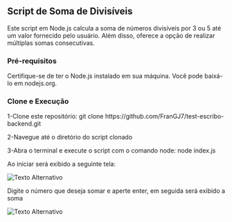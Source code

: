 <h2>Script de Soma de Divisíveis</h2>

<p>Este script em Node.js calcula a soma de números divisíveis por 3 ou 5 até um valor fornecido pelo usuário. Além disso, oferece a opção de realizar múltiplas somas consecutivas.</p>

<h3>Pré-requisitos</h3>

<p>Certifique-se de ter o Node.js instalado em sua máquina. Você pode baixá-lo em nodejs.org.</p>

<h3>Clone e Execução</h3>

<p>1-Clone este repositório: git clone https://github.com/FranGJ7/test-escribo-backend.git</p>

<p>2-Navegue até o diretório do script clonado</p> 

<p>3-Abra o terminal e execute o script com o comando node: node index.js</p>

<p>Ao iniciar será exibido a seguinte tela:</p>

<img src="https://github.com/FranGJ7/test-escribo-backend/assets/97806169/188a8e47-9023-449b-9347-d87128fe3c44)https://github.com/FranGJ7/test-escribo-backend/assets/97806169/188a8e47-9023-449b-9347-d87128fe3c44" alt="Texto Alternativo"></img>

<p>Digite o número que deseja somar e aperte enter, em seguida será exibido a soma</p>


<img src="https://github.com/FranGJ7/test-escribo-backend/assets/97806169/359e63ac-baa5-4e5e-a1e8-0387f099952f" alt="Texto Alternativo"></img>









